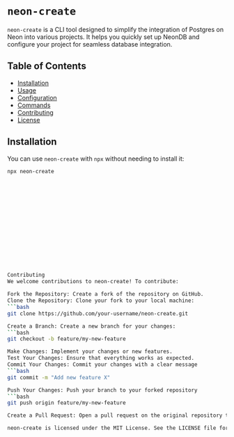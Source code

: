 # `neon-create`

`neon-create` is a CLI tool designed to simplify the integration of Postgres on Neon into various projects. It helps you quickly set up NeonDB and configure your project for seamless database integration.

## Table of Contents

- [Installation](#installation)
- [Usage](#usage)
- [Configuration](#configuration)
- [Commands](#commands)
- [Contributing](#contributing)
- [License](#license)

## Installation

You can use `neon-create` with `npx` without needing to install it:

```bash
npx neon-create
















Contributing
We welcome contributions to neon-create! To contribute:

Fork the Repository: Create a fork of the repository on GitHub.
Clone the Repository: Clone your fork to your local machine:
```bash
git clone https://github.com/your-username/neon-create.git

Create a Branch: Create a new branch for your changes:
```bash
git checkout -b feature/my-new-feature

Make Changes: Implement your changes or new features.
Test Your Changes: Ensure that everything works as expected.
Commit Your Changes: Commit your changes with a clear message
```bash
git commit -m "Add new feature X"

Push Your Changes: Push your branch to your forked repository
```bash
git push origin feature/my-new-feature

Create a Pull Request: Open a pull request on the original repository to merge your changes.

neon-create is licensed under the MIT License. See the LICENSE file for details.
